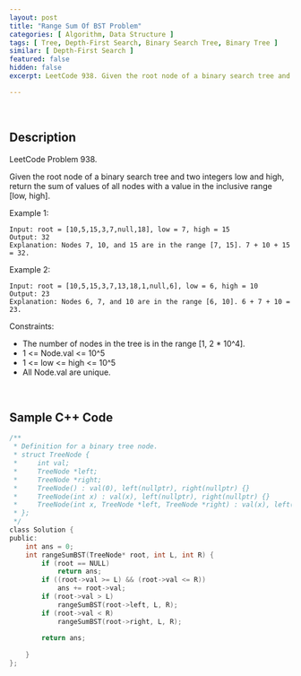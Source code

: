 ```yaml
---
layout: post
title: "Range Sum Of BST Problem"
categories: [ Algorithm, Data Structure ]
tags: [ Tree, Depth-First Search, Binary Search Tree, Binary Tree ]
similar: [ Depth-First Search ]
featured: false
hidden: false
excerpt: LeetCode 938. Given the root node of a binary search tree and two integers low and high, return the sum of values of all nodes with a value in the inclusive range [low, high].

---
```


<br />

## Description

LeetCode Problem 938.

Given the root node of a binary search tree and two integers low and high, return the sum of values of all nodes with a value in the inclusive range [low, high].

Example 1: 
```
Input: root = [10,5,15,3,7,null,18], low = 7, high = 15
Output: 32
Explanation: Nodes 7, 10, and 15 are in the range [7, 15]. 7 + 10 + 15 = 32.
```

Example 2: 
```
Input: root = [10,5,15,3,7,13,18,1,null,6], low = 6, high = 10
Output: 23
Explanation: Nodes 6, 7, and 10 are in the range [6, 10]. 6 + 7 + 10 = 23.
```

Constraints:
* The number of nodes in the tree is in the range [1, 2 * 10^4].
* 1 <= Node.val <= 10^5
* 1 <= low <= high <= 10^5
* All Node.val are unique.

<br />

## Sample C++ Code


```c
/**
 * Definition for a binary tree node.
 * struct TreeNode {
 *     int val;
 *     TreeNode *left;
 *     TreeNode *right;
 *     TreeNode() : val(0), left(nullptr), right(nullptr) {}
 *     TreeNode(int x) : val(x), left(nullptr), right(nullptr) {}
 *     TreeNode(int x, TreeNode *left, TreeNode *right) : val(x), left(left), right(right) {}
 * };
 */
class Solution {
public:
    int ans = 0;
    int rangeSumBST(TreeNode* root, int L, int R) {
        if (root == NULL)
            return ans;
        if ((root->val >= L) && (root->val <= R))
            ans += root->val;
        if (root->val > L)
            rangeSumBST(root->left, L, R);
        if (root->val < R)
            rangeSumBST(root->right, L, R);
        
        return ans;
        
    }
};
```


